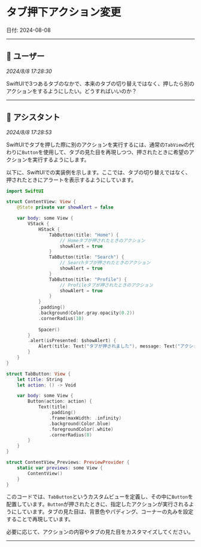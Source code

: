# タブ押下アクション変更

日付: 2024-08-08

---

## 👤 ユーザー
*2024/8/8 17:28:30*

SwiftUIで3つあるタブのなかで、本来のタブの切り替えではなく、押したら別のアクションをするようにしたい。どうすればいいのか？

---

## 🤖 アシスタント
*2024/8/8 17:28:53*

SwiftUIでタブを押した際に別のアクションを実行するには、通常の`TabView`の代わりに`Button`を使用して、タブの見た目を再現しつつ、押されたときに希望のアクションを実行するようにします。

以下に、SwiftUIでの実装例を示します。ここでは、タブの切り替えではなく、押されたときにアラートを表示するようにしています。

```swift
import SwiftUI

struct ContentView: View {
    @State private var showAlert = false

    var body: some View {
        VStack {
            HStack {
                TabButton(title: "Home") {
                    // Homeタブが押されたときのアクション
                    showAlert = true
                }
                TabButton(title: "Search") {
                    // Searchタブが押されたときのアクション
                    showAlert = true
                }
                TabButton(title: "Profile") {
                    // Profileタブが押されたときのアクション
                    showAlert = true
                }
            }
            .padding()
            .background(Color.gray.opacity(0.2))
            .cornerRadius(10)
            
            Spacer()
        }
        .alert(isPresented: $showAlert) {
            Alert(title: Text("タブが押されました"), message: Text("アクションを実行しました"), dismissButton: .default(Text("OK")))
        }
    }
}

struct TabButton: View {
    let title: String
    let action: () -> Void

    var body: some View {
        Button(action: action) {
            Text(title)
                .padding()
                .frame(maxWidth: .infinity)
                .background(Color.blue)
                .foregroundColor(.white)
                .cornerRadius(8)
        }
    }
}

struct ContentView_Previews: PreviewProvider {
    static var previews: some View {
        ContentView()
    }
}
```

このコードでは、`TabButton`というカスタムビューを定義し、その中に`Button`を配置しています。`Button`が押されたときに、指定したアクションが実行されるようにしています。タブの見た目は、背景色やパディング、コーナーの丸みを設定することで再現しています。

必要に応じて、アクションの内容やタブの見た目をカスタマイズしてください。

---
